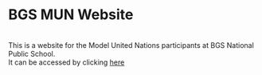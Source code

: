# BGS MUN Website
\
This is a website for the Model United Nations participants at BGS National Public School.  
It can be accessed by clicking [here](https://s-par.github.io/Portfolio-Website/index.html)
